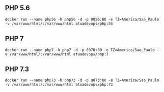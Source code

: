 ## PHP 5.6

    docker run --name php56 -h php56 -d -p 8056:80 -e TZ=America/Sao_Paulo -v /var/www/html/:/var/www/html atuadevops/php:56

## PHP 7

    docker run --name php7 -h php7 -d -p 8070:80 -e TZ=America/Sao_Paulo -v /var/www/html/:/var/www/html atuadevops/php:7

## PHP 7.3

    docker run --name php73 -h php73 -d -p 8073:80 -e TZ=America/Sao_Paulo -v /var/www/html/:/var/www/html atuadevops/php:73